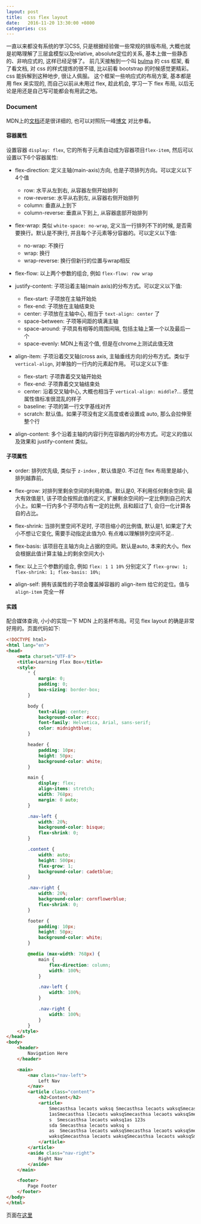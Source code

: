 ```yaml
---
layout: post
title:  css flex layout
date:   2016-11-20 13:30:00 +0800
categories: css
---
```


一直以来都没有系统的学习CSS, 只是根据经验做一些常规的排版布局, 大概也就是初略理解了三层盒模型以及relative, absolute定位的关系, 基本上做一些静态的、非响应式的, 这样已经足够了。
前几天接触到一个叫 [bulma](http://bulma.io/) 的 css 框架, 看了看文档, 对 css 的样式提炼的很不错, 比以前看 bootstrap 的时候感觉更精彩。css 能拆解到这种地步, 很让人佩服。
这个框架一些响应式的布局方案, 基本都是用 flex 来实现的, 而自己以前从未用过 flex, 趁此机会, 学习一下 flex 布局, 以后无论是用还是自己写可能都会有用武之地。

### Document

MDN上的[文档](https://developer.mozilla.org/en-US/docs/Web/CSS/CSS_Flexible_Box_Layout/Using_CSS_flexible_boxes)还是很详细的, 
也可以对照阮一峰[博文](http://www.ruanyifeng.com/blog/2015/07/flex-grammar.html) 对比参看。

#### 容器属性

设置容器 `display: flex`, 它的所有子元素自动成为容器项目`flex-item`, 然后可以设置以下6个容器属性:

- flex-direction: 定义主轴(main-axis)方向, 也是子项排列方向。可以定义以下4个值
    
    - row: 水平从左到右, 从容器左侧开始排列
    - row-reverse: 水平从右到左, 从容器右侧开始排列
    - column: 垂直从上到下
    - column-reverse: 垂直从下到上, 从容器底部开始排列
    
- flex-wrap: 类似 `white-space: no-wrap`, 定义当一行排列不下的时候, 是否需要换行。默认是不换行, 并且每个子元素等分容器的。可以定义以下值:

    - no-wrap: 不换行
    - wrap: 换行
    - wrap-reverse: 换行但新行的位置与wrap相反
    
- flex-flow: 以上两个参数的组合, 例如 `flex-flow: row wrap`

- justify-content: 子项沿着主轴(main axis)的分布方式。可以定义以下值:

    - flex-start: 子项放在主轴开始处
    - flex-end: 子项放在主轴结束处
    - center:  子项放在主轴中心, 相当于 `text-align: center` 了
    - space-between: 子项等间距的填满主轴
    - space-around: 子项具有相等的周围间隔, 包括主轴上第一个以及最后一个
    - space-evenly: MDN上有这个值, 但是在chrome上测试此值无效
    
- align-item: 子项沿着交叉轴(cross axis, 主轴垂线方向)的分布方式。类似于 `vertical-align`, 对单独的一行内的元素起作用。 可以定义以下值: 

    - flex-start: 子项靠着交叉轴开始处
    - flex-end: 子项靠着交叉轴结束处
    - center: 沿着交叉轴中心, 大概也相当于 `vertical-align: middle`?... 感觉属性值标准很混乱的样子
    - baseline: 子项的第一行文字基线对齐
    - scratch: 默认值。如果子项没有定义高度或者设置成 auto, 那么会拉伸至整个行

- align-content: 多个沿着主轴的内容行列在容器内的分布方式。可定义的值以及效果和 justify-content 类似。

#### 子项属性

- order: 排列优先级, 类似于 `z-index` , 默认值是0. 不过在 flex 布局里是越小, 排列越靠前。
    
- flex-grow: 对排列里剩余空间的利用的值。默认是0, 不利用任何剩余空间; 最大有效值是1, 该子项会按照此值的定义, 扩展剩余空间的一定比例到自己的大小上。如果一行内多个子项均占有一定的比例, 且和超过了1, 会归一化计算各自的占比。

- flex-shrink: 当排列里空间不足时, 子项目缩小的比例值, 默认是1, 如果定了大小不想让它变化, 需要手动指定此值为0. 有点难以理解排列空间不足..
 
- flex-basis: 该项目在主轴方向上占据的空间。默认是auto, 本来的大小。flex 会根据此值计算主轴上的剩余空间大小

- flex: 以上三个参数的组合, 例如 `flex: 1 1 10%` 分别定义了 `flex-grow: 1; flex-shrink: 1; flex-basis: 10%;`

- align-self: 拥有该属性的子项会覆盖掉容器的 align-item 给它的定位。值与 `align-item` 完全一样

#### 实践

配合媒体查询, 小小的实现一下 MDN 上的圣杯布局。可见 flex layout 的确是非常好用的。页面代码如下:

```html
<!DOCTYPE html>
<html lang="en">
<head>
    <meta charset="UTF-8">
    <title>Learning Flex Box</title>
    <style>
        * {
            margin: 0;
            padding: 0;
            box-sizing: border-box;
        }

        body {
            text-align: center;
            background-color: #ccc;
            font-family: Helvetica, Arial, sans-serif;
            color: midnightblue;
        }

        header {
            padding: 10px;
            height: 50px;
            background-color: white;
        }

        main {
            display: flex;
            align-items: stretch;
            width: 768px;
            margin: 0 auto;
        }

        .nav-left {
            width: 20%;
            background-color: bisque;
            flex-shrink: 0;
        }

        .content {
            width: auto;
            height: 500px;
            flex-grow: 1;
            background-color: cadetblue;
        }

        .nav-right {
            width: 20%;
            background-color: cornflowerblue;
            flex-shrink: 0;
        }

        footer {
            padding: 10px;
            height: 50px;
            background-color: white;
        }

        @media (max-width: 768px) {
            main {
                flex-direction: column;
                width: 100%;
            }

            .nav-left {
                width: 100%;
            }

            .nav-right {
                width: 100%;
            }
        }
    </style>
</head>
<body>
    <header>
        Navigation Here
    </header>

    <main>
        <nav class="nav-left">
            Left Nav
        </nav>
        <article class="content">
            <h2>Content</h2>
            <article>
                Smecasthsa lecaots waksq Smecasthsa lecaots waksqSmecasthsa lecaots waksqSmecasthsa lecaots waksqSmecasthsa lecaots waksqSmecasthsa lecaots
                1asSmecasthsa l1ecaots waksqSmecasthsa lecaots waksqSmecasthsa lecaots waksq
                s  Smescasthsa lecaots waksq1as 123s
                sda Smecasthsa lecaots waksq s
                as  Smecasthsa lecaots waksqSmecasthsa lecaots waksqSmecasthsa lecaots waksqSmecasthsa lecaots waksq
                waksqSmecasthsa lecaots waksqSmecasthsa lecaots waksqSmecasthsa lecaots waksqSmecasthsa lecaots waksq
            </article>
        </article>
        <aside class="nav-right">
            Right Nav
        </aside>
    </main>

    <footer>
        Page Footer
    </footer>
</body>
</html>
```

页面在[这里](../static/holy-grail-by-flex-layout.html)